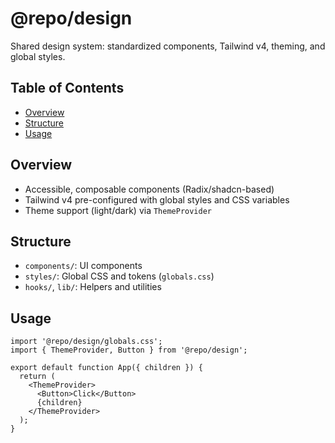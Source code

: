 # @repo/design

Shared design system: standardized components, Tailwind v4, theming, and global styles.

## Table of Contents

<!-- START doctoc generated TOC please keep comment here to allow auto update -->
<!-- DON'T EDIT THIS SECTION, INSTEAD RE-RUN doctoc TO UPDATE -->

- [Overview](#overview)
- [Structure](#structure)
- [Usage](#usage)

<!-- END doctoc generated TOC please keep comment here to allow auto update -->

## Overview

- Accessible, composable components (Radix/shadcn-based)
- Tailwind v4 pre-configured with global styles and CSS variables
- Theme support (light/dark) via `ThemeProvider`

## Structure

- `components/`: UI components
- `styles/`: Global CSS and tokens (`globals.css`)
- `hooks/`, `lib/`: Helpers and utilities

## Usage

```tsx
import '@repo/design/globals.css';
import { ThemeProvider, Button } from '@repo/design';

export default function App({ children }) {
  return (
    <ThemeProvider>
      <Button>Click</Button>
      {children}
    </ThemeProvider>
  );
}
```
